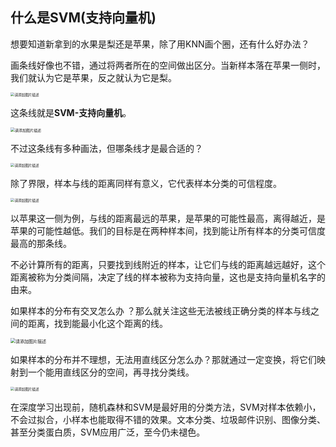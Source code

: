 ## 什么是SVM(支持向量机)

想要知道新拿到的水果是梨还是苹果，除了用KNN画个圈，还有什么好办法？

画条线好像也不错，通过将两者所在的空间做出区分。当新样本落在苹果一侧时，我们就认为它是苹果，反之就认为它是梨。

<img src="https://img-blog.csdnimg.cn/d3a2e00b64ea41f7bed214094369f9ad.png" alt="请添加图片描述" style="zoom:40%;" />

这条线就是**SVM-支持向量机**。

<img src="https://img-blog.csdnimg.cn/109409a71f8f4e5f8999dbb1db766695.png" alt="请添加图片描述" style="zoom:43%;" />

不过这条线有多种画法，但哪条线才是最合适的？

<img src="https://img-blog.csdnimg.cn/36ed1ab7afeb4038846a6a53f4e96ac5.png" alt="请添加图片描述" style="zoom:40%;" />

除了界限，样本与线的距离同样有意义，它代表样本分类的可信程度。

<img src="https://img-blog.csdnimg.cn/c7cbca16241140a0bd1821b1ff38213f.png" alt="请添加图片描述" style="zoom:40%;" />

以苹果这一侧为例，与线的距离最远的苹果，是苹果的可能性最高，离得越近，是苹果的可能性越低。我们的目标是在两种样本间，找到能让所有样本的分类可信度最高的那条线。

不必计算所有的距离，只要找到线附近的样本，让它们与线的距离越远越好，这个距离被称为分类间隔，决定了线的样本被称为支持向量，这也是支持向量机名字的由来。

如果样本的分布有交叉怎么办 ？那么就关注这些无法被线正确分类的样本与线之间的距离，找到能最小化这个距离的线。 

<img src="https://img-blog.csdnimg.cn/dd2d1aa123584ff08ac701ed2bbba561.png" alt="请添加图片描述" style="zoom:50%;" />

如果样本的分布并不理想，无法用直线区分怎么办？那就通过一定变换，将它们映射到一个能用直线区分的空间，再寻找分类线。

<img src="https://img-blog.csdnimg.cn/f92da587ec544aa5b5acb904b3ce2290.png" alt="请添加图片描述" style="zoom: 40%;" />

在深度学习出现前，随机森林和SVM是最好用的分类方法，SVM对样本依赖小，不会过拟合，小样本也能取得不错的效果。文本分类、垃圾邮件识别、图像分类、甚至分类蛋白质，SVM应用广泛，至今仍未褪色。